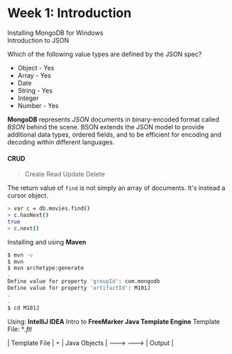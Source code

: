 # Week 1: Introduction

Installing MongoDB for Windows  
Introduction to JSON  

Which of the following value types are defined by the JSON spec?
- Object - Yes
- Array - Yes
- Date
- String - Yes
- Integer
- Number - Yes

**MongoDB** represents *JSON* documents in binary-encoded format called *BSON* behind the scene.
BSON extends the JSON model to provide additional data types, ordered fields, and to be efficient for encoding and decoding within different languages.

#### CRUD
> Create
> Read
> Update
> Delete

The return value of `find` is not simply an array of documents. It's instead a cursor object.
```sh
> var c = db.movies.find()
> c.hasNext()
true
> c.next()
```

Installing and using **Maven**
```sh
$ mvn -v
$ mvn
$ mvn archetype:generate
.
Define value for property 'groupId': com.mongodb
Define value for property 'artifactId': M101J
.
.
$ cd M101J
```
Using: **IntelliJ IDEA**
Intro to **FreeMarker Java Template Engine**
Template File: **.ftl*

| Template File | + | Java Objects | ---> **<FreeMarker>** ---> | Output |
